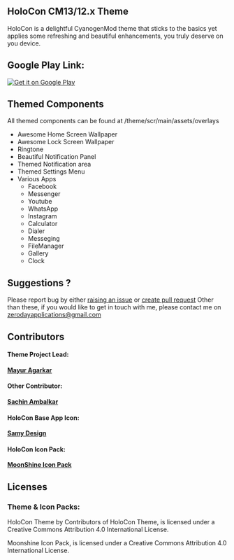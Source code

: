 ## HoloCon CM13/12.x Theme
HoloCon  is a delightful CyanogenMod theme that sticks to the basics yet applies some refreshing and beautiful enhancements, you truly deserve on you device.

## Google Play Link:
[<a href='https://play.google.com/store/apps/details?id=com.holocon.mayur.theme&utm_source=global_co&utm_medium=prtnr&utm_content=Mar2515&utm_campaign=PartBadge&pcampaignid=MKT-Other-global-all-co-prtnr-py-PartBadge-Mar2515-1'><img alt='Get it on Google Play' src='https://play.google.com/intl/en_us/badges/images/generic/en_badge_web_generic.png'/></a>](https://play.google.com/store/apps/details?id=com.holocon.mayur.theme)

## Themed Components
All themed components can be found at /theme/scr/main/assets/overlays

* Awesome Home Screen Wallpaper
* Awesome Lock Screen Wallpaper
* Ringtone
* Beautiful Notification Panel
* Themed Notification area
* Themed Settings Menu
* Various Apps
    * Facebook
    * Messenger
    * Youtube
    * WhatsApp
    * Instagram
    * Calculator
    * Dialer
    * Messeging
    * FileManager
    * Gallery
    * Clock
       


## Suggestions ? 
Please report bug by either [raising an issue](https://github.com/agarDev/HoloConTheme/issues/new) or [create pull request](https://github.com/agarDev/HoloConTheme/pull/new)
Other than these, if you would like to get in touch with me, please contact me on zerodayapplications@gmail.com

## Contributors
#### Theme Project Lead:
**[Mayur Agarkar](https://github.com/agarDev/)**

#### Other Contributor:
**[Sachin Ambalkar](https://github.com/sachinambalkar/)**

#### HoloCon Base App Icon:
**[Samy Design](#)**

#### HoloCon Icon Pack:
**[MoonShine Icon Pack](https://github.com/PedroPegueroJr/moonshine-iconpack)**

## Licenses
### Theme & Icon Packs:
HoloCon Theme by Contributors of HoloCon Theme, is licensed under a Creative Commons Attribution 4.0 International License.

Moonshine Icon Pack, is licensed under a Creative Commons Attribution 4.0 International License.
